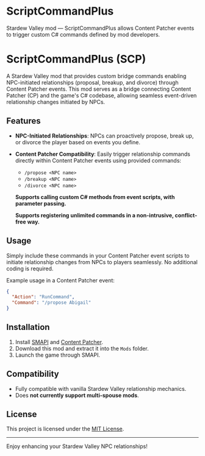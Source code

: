 # ScriptCommandPlus
Stardew Valley mod — ScriptCommandPlus allows Content Patcher events to trigger custom C# commands defined by mod developers.
# ScriptCommandPlus (SCP)

A Stardew Valley mod that provides custom bridge commands enabling NPC-initiated relationships (proposal, breakup, and divorce) through Content Patcher events. This mod serves as a bridge connecting Content Patcher (CP) and the game's C# codebase, allowing seamless event-driven relationship changes initiated by NPCs.

## Features

* **NPC-Initiated Relationships**: NPCs can proactively propose, break up, or divorce the player based on events you define.
* **Content Patcher Compatibility**: Easily trigger relationship commands directly within Content Patcher events using provided commands:

  * `/propose <NPC name>`
  * `/breakup <NPC name>`
  * `/divorce <NPC name>`

  **Supports calling custom C# methods from event scripts, with parameter passing.**

  **Supports registering unlimited commands in a non-intrusive, conflict-free way.**

## Usage

Simply include these commands in your Content Patcher event scripts to initiate relationship changes from NPCs to players seamlessly. No additional coding is required.

Example usage in a Content Patcher event:

```json
{
  "Action": "RunCommand",
  "Command": "/propose Abigail"
}
```

## Installation

1. Install [SMAPI](https://smapi.io/) and [Content Patcher](https://www.nexusmods.com/stardewvalley/mods/1915).
2. Download this mod and extract it into the `Mods` folder.
3. Launch the game through SMAPI.

## Compatibility

* Fully compatible with vanilla Stardew Valley relationship mechanics.
* Does **not currently support multi-spouse mods**.

## License

This project is licensed under the [MIT License](LICENSE).

---

Enjoy enhancing your Stardew Valley NPC relationships!

